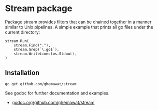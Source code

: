 # Stream package

Package stream provides filters that can be chained together in a manner
similar to Unix pipelines.  A simple example that prints all go files
under the current directory:

	stream.Run(
		stream.Find("."),
		stream.Grep(`\.go$`),
		stream.WriteLines(os.Stdout),
	)

## Installation

~~~~
go get github.com/ghemawat/stream
~~~~

See godoc for further documentation and examples.

 * [godoc.org/github.com/ghemawat/stream](http://godoc.org/github.com/ghemawat/stream)

